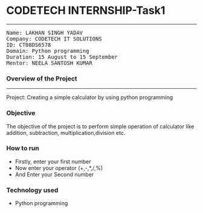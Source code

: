 # CODETECH INTERNSHIP-Task1 
<hr></hr>
<pre>
Name: LAKHAN SINGH YADAV
Company: CODETECH IT SOLUTIONS
ID: CT08DS6578
Domain: Python programming
Duration: 15 August to 15 September
Mentor: NEELA SANTOSH KUMAR </pre>
<h3>Overview of the Project</h3>
<hr>
<p>Project: Creating a simple calculator by using python programming</p> 
<h3>Objective</h3>
<p>The objective of the project is to perform simple operation of calculator like addition, subtraction, multiplication,division etc.</p>
<h3>How to run</h3>
<ul>
  <li>Firstly, enter your first number</li>
  <li>Now enter your operator (+,-,*,/,%) </li>
  <li>And Enter your Second number</li>
</ul>
<h3>Technology used</h3>
<ul>
  <li>Python programming</li>
</ul>


                             
